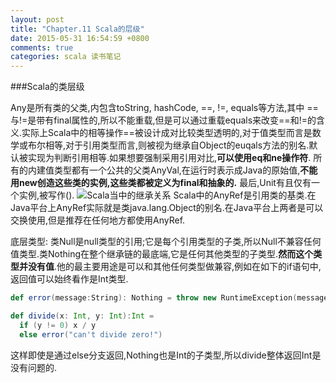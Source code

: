 ```yaml
---
layout: post
title: "Chapter.11 Scala的层级"
date: 2015-05-31 16:54:59 +0800
comments: true
categories: scala 读书笔记
---
```

###Scala的类层级

Any是所有类的父类,内包含toString, hashCode, ==, !=, equals等方法,其中 ==与!=是带有final属性的,所以不能重载,但是可以通过重载equals来改变==和!=的含义.实际上Scala中的相等操作==被设计成对比较类型透明的,对于值类型而言是数学或布尔相等,对于引用类型而言,则被视为继承自Object的euqals方法的别名.默认被实现为判断引用相等.如果想要强制采用引用对比,**可以使用eq和ne操作符**.
所有的内建值类型都有一个公共的父类AnyVal,在运行时表示成Java的原始值,**不能用new创造这些类的实例,这些类都被定义为final和抽象的.** 最后,Unit有且仅有一个实例,被写作().
![Scala当中的继承关系](/home/lei/Desktop/classhierarchy.png)
Scala中的AnyRef是引用类的基类.在Java平台上AnyRef实际就是类java.lang.Object的别名.在Java平台上两者是可以交换使用,但是推荐在任何地方都使用AnyRef.

底层类型:
类Null是null类型的引用;它是每个引用类型的子类,所以Null不兼容任何值类型.类Nothing在整个继承链的最底端,它是任何其他类型的子类型.**然而这个类型并没有值**.他的最主要用途是可以和其他任何类型做兼容,例如在如下的if语句中,返回值可以始终看作是Int类型.

```Scala
def error(message:String): Nothing = throw new RuntimeException(message)

def divide(x: Int, y: Int):Int = 
  if (y != 0) x / y
  else error("can't divide zero!")
```

这样即使是通过else分支返回,Nothing也是Int的子类型,所以divide整体返回Int是没有问题的.

